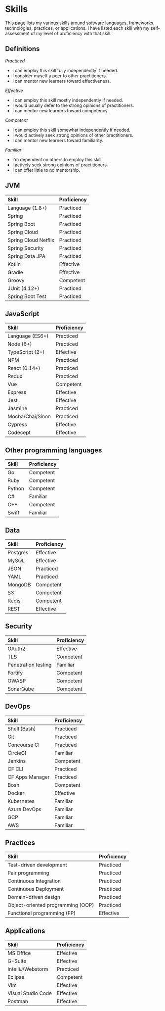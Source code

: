 # Skills

This page lists my various skills around software languages, frameworks, technologies, practices, or applications. I have listed each skill with my self-assessment of my level of proficiency with that skill.

## Definitions

*Practiced*
* I can employ this skill fully independently if needed.
* I consider myself a peer to other practitioners.
* I can mentor new learners toward effectiveness.

*Effective*
* I can employ this skill mostly independently if needed.
* I would usually defer to the strong opinions of practitioners.
* I can mentor new learners toward competency.

*Competent*
* I can employ this skill somewhat independently if needed.
* I would actively seek strong opinions of other practitioners.
* I can mentor new learners toward familiarity.

*Familiar*
* I'm dependent on others to employ this skill.
* I actively seek strong opinions of practitioners.
* I can offer little to no mentorship.

## JVM

| Skill                | Proficiency |
| :------------------- | :---------- |
| Language (1.8+)      | Practiced   |
| Spring               | Practiced   |
| Spring Boot          | Practiced   |
| Spring Cloud         | Practiced   |
| Spring Cloud Netflix | Practiced   |
| Spring Security      | Practiced   |
| Spring Data JPA      | Practiced   |
| Kotlin               | Effective   |
| Gradle               | Effective   |
| Groovy               | Competent   |
| JUnit (4.12+)        | Practiced   |
| Spring Boot Test     | Practiced   |

## JavaScript

| Skill            | Proficiency |
| :--------------- | :---------- |
| Language (ES6+)  | Practiced   |
| Node (6+)        | Practiced   |
| TypeScript (2+)  | Effective   |
| NPM              | Practiced   |
| React (0.14+)    | Practiced   |
| Redux            | Practiced   |
| Vue              | Competent   |
| Express          | Effective   |
| Jest             | Effective   |
| Jasmine          | Practiced   |
| Mocha/Chai/Sinon | Practiced   |
| Cypress          | Effective   |
| Codecept         | Effective   |

## Other programming languages

| Skill            | Proficiency |
| :--------------- | :---------- |
| Go               | Competent   |
| Ruby             | Competent   |
| Python           | Competent   |
| C#               | Familiar    |
| C++              | Competent   |
| Swift            | Familiar    |

## Data

| Skill            | Proficiency |
| :--------------- | :---------- |
| Postgres         | Effective   |
| MySQL            | Effective   |
| JSON             | Practiced   |
| YAML             | Practiced   |
| MongoDB          | Competent   |
| S3               | Competent   |
| Redis            | Competent   |
| REST             | Effective   |

## Security

| Skill               | Proficiency |
| :------------------ | :---------- |
| OAuth2              | Effective   |
| TLS                 | Competent   |
| Penetration testing | Familiar    |
| Fortify             | Competent   |
| OWASP               | Competent   |
| SonarQube           | Competent   |

## DevOps

| Skill            | Proficiency |
| :--------------- | :---------- |
| Shell (Bash)     | Practiced   |
| Git              | Practiced   |
| Concourse CI     | Practiced   |
| CircleCI         | Familiar    |
| Jenkins          | Competent   |
| CF CLI           | Practiced   |
| CF Apps Manager  | Practiced   |
| Bosh             | Competent   |
| Docker           | Effective   |
| Kubernetes       | Familiar    |
| Azure DevOps     | Familiar    |
| GCP              | Familiar    |
| AWS              | Familiar    |

## Practices

| Skill                             | Proficiency  |
| :-------------------------------- | :----------- |
| Test-driven development           | Practiced    |
| Pair programming                  | Practiced    |
| Continuous Integration            | Practiced    |
| Continuous Deployment             | Practiced    |
| Domain-driven design              | Practiced    |
| Object-oriented programming (OOP) | Practiced    |
| Functional programming (FP)       | Effective    |

## Applications

| Skill                | Proficiency |
| :------------------  | :---------- |
| MS Office            | Effective   |
| G-Suite              | Effective   |
| IntelliJ/Webstorm    | Practiced   |
| Eclipse              | Competent   |
| Vim                  | Effective   |
| Visual Studio Code   | Effective   |
| Postman              | Effective   |
